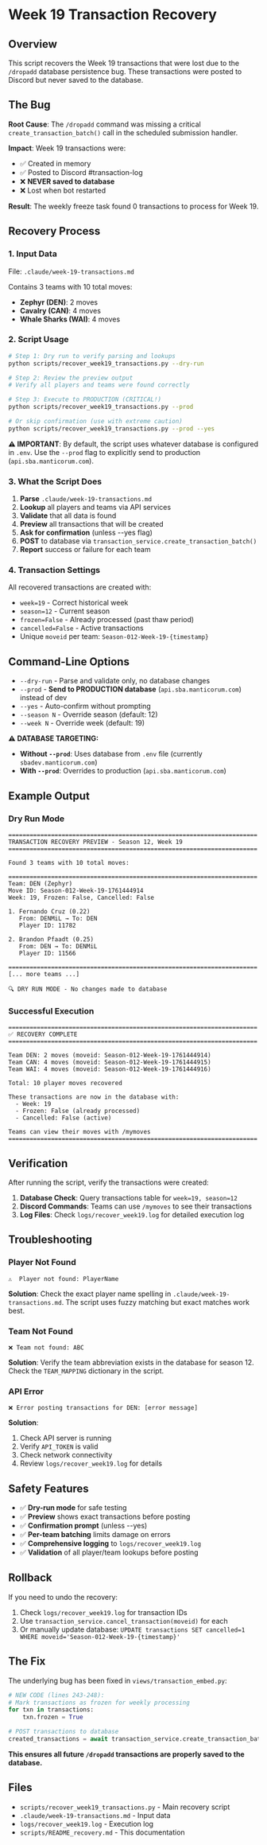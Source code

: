# Week 19 Transaction Recovery

## Overview

This script recovers the Week 19 transactions that were lost due to the `/dropadd` database persistence bug. These transactions were posted to Discord but never saved to the database.

## The Bug

**Root Cause**: The `/dropadd` command was missing a critical `create_transaction_batch()` call in the scheduled submission handler.

**Impact**: Week 19 transactions were:
- ✅ Created in memory
- ✅ Posted to Discord #transaction-log
- ❌ **NEVER saved to database**
- ❌ Lost when bot restarted

**Result**: The weekly freeze task found 0 transactions to process for Week 19.

## Recovery Process

### 1. Input Data

File: `.claude/week-19-transactions.md`

Contains 3 teams with 10 total moves:
- **Zephyr (DEN)**: 2 moves
- **Cavalry (CAN)**: 4 moves
- **Whale Sharks (WAI)**: 4 moves

### 2. Script Usage

```bash
# Step 1: Dry run to verify parsing and lookups
python scripts/recover_week19_transactions.py --dry-run

# Step 2: Review the preview output
# Verify all players and teams were found correctly

# Step 3: Execute to PRODUCTION (CRITICAL!)
python scripts/recover_week19_transactions.py --prod

# Or skip confirmation (use with extreme caution)
python scripts/recover_week19_transactions.py --prod --yes
```

**⚠️ IMPORTANT**: By default, the script uses whatever database is configured in `.env`. Use the `--prod` flag to explicitly send to production (`api.sba.manticorum.com`).

### 3. What the Script Does

1. **Parse** `.claude/week-19-transactions.md`
2. **Lookup** all players and teams via API services
3. **Validate** that all data is found
4. **Preview** all transactions that will be created
5. **Ask for confirmation** (unless --yes flag)
6. **POST** to database via `transaction_service.create_transaction_batch()`
7. **Report** success or failure for each team

### 4. Transaction Settings

All recovered transactions are created with:
- `week=19` - Correct historical week
- `season=12` - Current season
- `frozen=False` - Already processed (past thaw period)
- `cancelled=False` - Active transactions
- Unique `moveid` per team: `Season-012-Week-19-{timestamp}`

## Command-Line Options

- `--dry-run` - Parse and validate only, no database changes
- `--prod` - **Send to PRODUCTION database** (`api.sba.manticorum.com`) instead of dev
- `--yes` - Auto-confirm without prompting
- `--season N` - Override season (default: 12)
- `--week N` - Override week (default: 19)

**⚠️ DATABASE TARGETING:**
- **Without `--prod`**: Uses database from `.env` file (currently `sbadev.manticorum.com`)
- **With `--prod`**: Overrides to production (`api.sba.manticorum.com`)

## Example Output

### Dry Run Mode

```
======================================================================
TRANSACTION RECOVERY PREVIEW - Season 12, Week 19
======================================================================

Found 3 teams with 10 total moves:

======================================================================
Team: DEN (Zephyr)
Move ID: Season-012-Week-19-1761444914
Week: 19, Frozen: False, Cancelled: False

1. Fernando Cruz (0.22)
   From: DENMiL → To: DEN
   Player ID: 11782

2. Brandon Pfaadt (0.25)
   From: DEN → To: DENMiL
   Player ID: 11566

======================================================================
[... more teams ...]

🔍 DRY RUN MODE - No changes made to database
```

### Successful Execution

```
======================================================================
✅ RECOVERY COMPLETE
======================================================================

Team DEN: 2 moves (moveid: Season-012-Week-19-1761444914)
Team CAN: 4 moves (moveid: Season-012-Week-19-1761444915)
Team WAI: 4 moves (moveid: Season-012-Week-19-1761444916)

Total: 10 player moves recovered

These transactions are now in the database with:
  - Week: 19
  - Frozen: False (already processed)
  - Cancelled: False (active)

Teams can view their moves with /mymoves
======================================================================
```

## Verification

After running the script, verify the transactions were created:

1. **Database Check**: Query transactions table for `week=19, season=12`
2. **Discord Commands**: Teams can use `/mymoves` to see their transactions
3. **Log Files**: Check `logs/recover_week19.log` for detailed execution log

## Troubleshooting

### Player Not Found

```
⚠️  Player not found: PlayerName
```

**Solution**: Check the exact player name spelling in `.claude/week-19-transactions.md`. The script uses fuzzy matching but exact matches work best.

### Team Not Found

```
❌ Team not found: ABC
```

**Solution**: Verify the team abbreviation exists in the database for season 12. Check the `TEAM_MAPPING` dictionary in the script.

### API Error

```
❌ Error posting transactions for DEN: [error message]
```

**Solution**:
1. Check API server is running
2. Verify `API_TOKEN` is valid
3. Check network connectivity
4. Review `logs/recover_week19.log` for details

## Safety Features

- ✅ **Dry-run mode** for safe testing
- ✅ **Preview** shows exact transactions before posting
- ✅ **Confirmation prompt** (unless --yes)
- ✅ **Per-team batching** limits damage on errors
- ✅ **Comprehensive logging** to `logs/recover_week19.log`
- ✅ **Validation** of all player/team lookups before posting

## Rollback

If you need to undo the recovery:

1. Check `logs/recover_week19.log` for transaction IDs
2. Use `transaction_service.cancel_transaction(moveid)` for each
3. Or manually update database: `UPDATE transactions SET cancelled=1 WHERE moveid='Season-012-Week-19-{timestamp}'`

## The Fix

The underlying bug has been fixed in `views/transaction_embed.py`:

```python
# NEW CODE (lines 243-248):
# Mark transactions as frozen for weekly processing
for txn in transactions:
    txn.frozen = True

# POST transactions to database
created_transactions = await transaction_service.create_transaction_batch(transactions)
```

**This ensures all future `/dropadd` transactions are properly saved to the database.**

## Files

- `scripts/recover_week19_transactions.py` - Main recovery script
- `.claude/week-19-transactions.md` - Input data
- `logs/recover_week19.log` - Execution log
- `scripts/README_recovery.md` - This documentation

